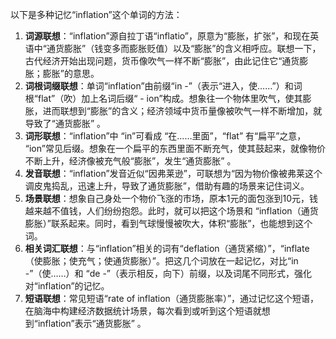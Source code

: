 以下是多种记忆“inflation”这个单词的方法：
1. **词源联想**：“inflation”源自拉丁语“inflatio”，原意为“膨胀，扩张”，和现在英语中“通货膨胀”（钱变多而膨胀贬值）以及“膨胀”的含义相呼应。联想一下，古代经济开始出现问题，货币像吹气一样不断“膨胀”，由此记住它“通货膨胀；膨胀”的意思。 
2. **词根词缀联想**：单词“inflation”由前缀“in -”（表示“进入，使……”）和词根“flat”（吹）加上名词后缀“ - ion”构成。想象往一个物体里吹气，使其膨胀，进而联想到“膨胀”的含义；经济领域中货币量像被吹气一样不断增加，就导致了“通货膨胀” 。 
3. **词形联想**：“inflation”中 “in”可看成 “在……里面”，“flat” 有“扁平”之意， “ion”常见后缀。想象在一个扁平的东西里面不断充气，使其鼓起来，就像物价不断上升，经济像被充气般“膨胀”，发生“通货膨胀” 。 
4. **发音联想**：“inflation”发音近似“因弗莱逊”，可联想为“因为物价像被弗莱这个调皮鬼捣乱，迅速上升，导致了通货膨胀”，借助有趣的场景来记住词义。 
5. **场景联想**：想象自己身处一个物价飞涨的市场，原本1元的面包涨到10元，钱越来越不值钱，人们纷纷抱怨。此时，就可以把这个场景和 “inflation（通货膨胀）”联系起来。同时，看到气球慢慢被吹大，体积“膨胀”，也能想到这个词。 
6. **相关词汇联想**：与“inflation”相关的词有“deflation（通货紧缩）”，“inflate（使膨胀；使充气；使通货膨胀）”。把这几个词放在一起记忆，对比“in -”（使……）和 “de -”（表示相反，向下）前缀，以及词尾不同形式，强化对“inflation”的记忆。 
7. **短语联想**：常见短语“rate of inflation（通货膨胀率）”，通过记忆这个短语，在脑海中构建经济数据统计场景，每次看到或听到这个短语就想到“inflation”表示“通货膨胀” 。 